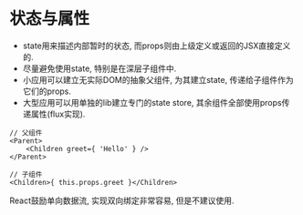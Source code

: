 # 状态与属性
* state用来描述内部暂时的状态, 而props则由上级定义或返回的JSX直接定义的.
* 尽量避免使用state, 特别是在深层子组件中.
* 小应用可以建立无实际DOM的抽象父组件, 为其建立state, 传递给子组件作为它们的props.
* 大型应用可以用单独的lib建立专门的state store, 其余组件全部使用props传递属性(flux实现).
```
// 父组件
<Parent>
    <Children greet={ 'Hello' } />
</Parent>

// 子组件
<Children>{ this.props.greet }</Children>
```
React鼓励单向数据流, 实现双向绑定非常容易, 但是不建议使用.